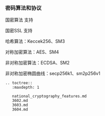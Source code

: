 ### 密码算法和协议	

国密算法 支持

国密SSL 支持

哈希算法：Keccek256、SM3

对称加密算法：AES、SM4

非对称加密算法：ECDSA、SM2

非对称加密椭圆曲线：secp256k1、sm2p256v1

```eval_rst
.. toctree::
   :maxdepth: 1

   national_cryptography_features.md
   3602.md
   3603.md
   3604.md
```
   